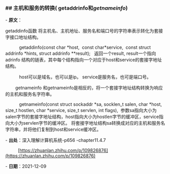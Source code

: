 ### \## 主机和服务的转换( getaddrinfo和***getnameinfo***)

\- **原文**：

getaddinfo函数 将主机名、主机地址、服务名和端口号的字符串表示转化为套接字接口地址结构。

           getaddinfo(const char \*host,  const char\*service,  const struct addrinfo \*hints, struct addrinfo \*\*result);   返回一个result, result一个指向 adrinfo 结构的链表，其中每个结构指向一个对应于host和service的套接字地址结构。 

           host可以是域名，也可以是ip。 service是服务名，也可是端口号。

        getnameinfo 和getnameinfo是相反的，将一个套接字地址结构转换为响应的主机和服务名字符串。  

           getnameinfo(const struct sockaddr \*sa, socklen_t salen, char \*host, size_t hostlen, char \*service, size_t servlen, int flags),  参数sa指向大小为salen字节的套接字地址结构，host指向大小为hostlen字节的缓冲区，service指向大小为servlen字节的缓冲区。 将套接字地址结构sa转换成对应的主机和服务名字符串，并将他们复制到host和service缓冲区。

\- **出处**：深入理解计算机系统-p656 -chapter11.4.7

          [https://zhuanlan.zhihu.com/p/109826876](https://zhuanlan.zhihu.com/p/109826876)

\- **日期**：2021-12-09